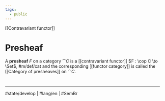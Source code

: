 ```yaml
---
tags:
  - public
---
```

[[Contravariant functor]]
# Presheaf

A **presheaf** $F$ on a category $\cat C$ is a [[contravariant functor]] $F : \cop C \to \Set$, #m/def/cat 
and the corresponding [[functor category]] is called the [[Category of presheaves]] on $\cat C$.


#
---
#state/develop | #lang/en | #SemBr
